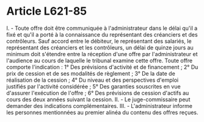 # Article L621-85

I. - Toute offre doit être communiquée à l'administrateur dans le délai qu'il a fixé et qu'il a porté à la connaissance du représentant des créanciers et des contrôleurs. Sauf accord entre le débiteur, le représentant des salariés, le représentant des créanciers et les contrôleurs, un délai de quinze jours au minimum doit s'étendre entre la réception d'une offre par l'administrateur et l'audience au cours de laquelle le tribunal examine cette offre. Toute offre comporte l'indication :   1° Des prévisions d'activité et de financement ;   2° Du prix de cession et de ses modalités de règlement ;   3° De la date de réalisation de la cession ;   4° Du niveau et des perspectives d'emploi justifiés par l'activité considérée ;   5° Des garanties souscrites en vue d'assurer l'exécution de l'offre ;   6° Des prévisions de cession d'actifs au cours des deux années suivant la cession.   II. - Le juge-commissaire peut demander des indications complémentaires.   III. - L'administrateur informe les personnes mentionnées au premier alinéa du contenu des offres reçues.